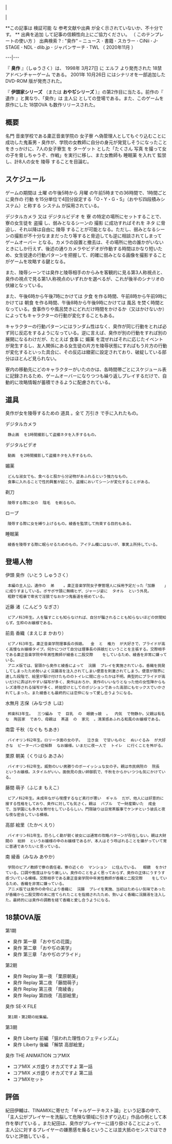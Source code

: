 |

|

**この記事は 検証可能  な  参考文献や出典  が全く示されていないか、不十分です。 ** 出典を追加  して記事の信頼性向上にご協力ください。  （
このテンプレートの使い方  ）  出典検索  ?  :  "臭作"  –  ニュース  **·** 書籍  **·** スカラー  **·** CiNii
**·** J-STAGE  **·** NDL  **·** dlib.jp  **·** ジャパンサーチ  **·** TWL  （  2020年11月
）  
  
---|---  
  
『 **臭作** 』（しゅうさく）は、  1998年  3月27日  に  エルフ  より発売された  18禁  アドベンチャーゲーム  である。
2001年  10月26日  にはシナリオを一部追加した  DVD-ROM  版が発売された。

『 **伊頭家シリーズ** （または **おやぢシリーズ** ）』の第2作目に当たる。前作の『  遺作  』と異なり、「臭作」は  主人公
としての登場である。また、このゲームを原作にした  18禁OVA  も数作リリースされた。

##  概要  

名門  音楽学校である粛正音楽学院の  女子寮
へ偽管理人としてもぐり込むことに成功した鬼畜男・臭作が、学院の女教師に自分の身元が発覚しそうになったことをきっかけに、7人の女子寮生    を
ターゲット  とした「たくさん  写真  を撮って女の子を脅しちゃうぞ、作戦」を実行に移し、また女教師も  睡眠薬  を入れて  監禁  し、計8人の女を
陵辱  することを目論む。

##  スケジュール  

ゲームの期間は  土曜  の午後5時から  月曜  の午前5時までの36時間で、1時間ごとに臭作の  行動
を15分単位で4回分設定する「O・Y・G・S」（おやぢ四段積みシステム）と称する  システム  が採用されている。

デジタルカメラ  又は  デジタルビデオ  を  寮  の特定の場所にセットすることで、寮の女生徒を  盗撮  し、弱みとなるシーンの  撮影
に成功すればそれを  ネタ  に脅迫し、それ以降は自由に  陵辱
することが可能となる。ただし、弱みとなるシーンの撮影が不十分なままだったり等すると脅迫しても逆に相談されてしまって  ゲームオーバー
となる。カメラの設置と撤去は、その場所に他の誰かがいないときにしか行えず、後述の通りカメラやビデオが作動する時間はかなり短いため、女生徒達の行動パターンを把握して、的確に弱みとなる画像を撮影することがゲームを攻略する鍵となる。

また、陵辱シーンでは臭作と陵辱相手のからみを客観的に見る第3人称視点と、臭作の視点で見る第1人称視点のいずれかを選べるが、これが後半のシナリオの伏線となっている。

また、午後6時から午後7時にかけては  夕食  を作る時間、午前8時から午前9時にかけては  朝食  を作る時間、午後8時から午後9時にかけては  風呂
を焚く時間となっている。食事作りや風呂焚きにどれだけ時間をかけるか（又はかけないか）によってもキャラクターの行動が変化することもある。

キャラクターの行動パターンにはランダム性はなく、臭作が同じ行動をとれば必ず同じ反応をするようになっている。逆に言えば、臭作が別の行動をすれば別の展開になるわけだが、たとえば
食事  に  媚薬
を混ぜればそれに応じたイベントが発生するし、友人関係にある女生徒の片方を陵辱状態にすればもう片方の行動が変化するといった具合に、その反応は緻密に設定されており、破綻している部分はほとんど見られない。

寮内の移動先にどのキャラクターがいたのかは、各時間帯ごとにスケジュール表に記録されるため、ゲームオーバーになりつつも繰り返しプレイするだけで、自動的に攻略情報が蓄積できるように配慮されている。

##  道具  

臭作が女を陵辱するための  道具  。全て  万引き  で手に入れたもの。

デジタルカメラ

     静止画  を1時間撮影して盗撮ネタを入手するもの。 
デジタルビデオ

     動画  を2時間撮影して盗撮ネタを入手するもの。 
媚薬

     どんな淑女でも、食べると股から分泌物があふれるという強力なもの。 
     食事に入れることで性的興奮が起こり、盗撮においてシーンが変化することがある。 
剃刀

     陵辱する際に女の  陰毛  を剃るもの。 
ロープ

     陵辱する際に女を縛り上げるもの。綾香を監禁して拘束する目的もある。 
睡眠薬

     綾香を陵辱する際に眠らせるためのもの。アイテム欄にはないが、事実上所持している。 

##  登場人物  

伊頭 臭作（いとう しゅうさく）

     本編の主人公。遺作の  弟    。粛正音楽学院女子寮管理人に採用予定だった「加藤    」に成りすましている。ボサボサ頭に無精ヒゲ、ジャージ姿に  タオル  という外見。 
     粗野で粗暴で卑劣で淫猥でなおかつ鬼畜道を極めている。 
近藤 渚（こんどう なぎさ）

     ピアノ科3年生。人を騙すことも知らなければ、自分が騙されることも知らないほどの世間知らず。生粋のお嬢様である。 
前島 香織（まえじま かおり）

     ピアノ科3年生。粛正音楽学院理事長の孫娘。  金  と  権力  が大好きで、プライドが高く高慢なお嬢様タイプ。何かにつけて自分は理事長の孫娘だということを主張する。交際相手である粛正音楽学院中年男性教師が綾香と二股交際    をしているため、綾香を非常に嫌っている。 
     アニメ版では、冒頭から臭作と綾香によって  浣腸  プレイを実施されている。香織を挑発してしまったため勢いよく浣腸液を注入されてしまい便意を刺激されてしまう。便意が限界に達した段階で、絵里が駆け付けたもののトイレに間に合ったかは不明。典型的にプライドが高いだけに弄ばれやすい描写が多く、臭作はおろか、臭作のいいなりとなった他の女性陣からもレズ凌辱される描写が多く、終始受けとしてのポジションであった高部にもセックスでいかされてしまった。また綾香とも最終的には恋仲になって愛し合うようになる。 
水無月 志保（みなづき しほ）

     邦楽科3年生。  三つ編み  で  巨乳  の  眼鏡っ娘  。  内気  で物静か。父親は有名な  陶芸家  であり、母親は  茶道  の  家元  。清潔感あふれる和風のお嬢様である。 
南雲 千秋（なぐも ちあき）

     バイオリン科2年生。ロリータ面の女の子。  泣き虫  で甘いものと  ぬいぐるみ  が大好きな  ピーターパン症候群  なお嬢様。いまだに夜一人で  トイレ  に行くことを怖がる。 
栗原 朝美（くりはら あさみ）

     バイオリン科2年生。威勢のいい男勝りのボーイッシュな女の子。親は市民病院の  院長  というお嬢様。スタイルがいい。面倒見の良い姉御肌で、千秋をからかいつつも気にかけている。 
藤間 萌子（ふじま もえこ）

     ピアノ科2年生。未成年ながら喫煙するなど素行が悪い  ギャル  だが、他人には好意的に接する性格をしており、臭作に対しても気さく。親は  バブル  で一財産築いた  成金  で、当学園にも多大な寄付をしているらしい。門限破りは日常茶飯事でケンヂという彼氏と夜な夜な密会している模様。 
高部 絵里（たかべ えり）

     バイオリン科1年生。恐ろしく勘が鋭く彼女には通常の攻略パターンが存在しない。親は大財閥の  総帥  というお嬢様の中のお嬢様であるが、本人はそう呼ばれることを嫌がっていて常に普通でありたいと思っている。 
南 綾香（みなみ あやか）

     学院のピアノ教師で寮の責任者。寮の近くの  マンション  に住んでいる。  眼鏡  をかけている。口調や態度はかなり厳しい。臭作のことをよく思っておらず、臭作の正体にうすうす感づいている模様。交際相手である粛正音楽学院中年男性教師が香織と二股交際    をしているため、香織を非常に嫌っている。 
     アニメ版では臭作の命令により香織に  浣腸  プレイを実施、当初はためらい気味であったが香織から二股交際の末に捨てられたことを指摘されたため、勢いよく香織に浣腸液を注入した。最終的には臭作の調教を経て香織と愛し合うようになる。 

##  18禁OVA版  

第1期

    

  * 臭作 第一章 「おやぢの花園」 
  * 臭作 第二章 「おやぢの美学」 
  * 臭作 第三章 「おやぢのプライド」 

第2期

    

  * 臭作 Replay 第一夜 「栗原朝美」 
  * 臭作 Replay 第二夜 「藤間萌子」 
  * 臭作 Replay 第三夜 「南綾香」 
  * 臭作 Replay 第四夜 「高部絵里」 

臭作 SE-X FILE

     第1期・第2期の総集編。 
第3期

    

  * 臭作 Liberty 前編 「狙われた理性のフェティシズム」 
  * 臭作 Liberty 後編 「解禁 高部絵里」 

臭作 THE ANIMATION コアMIX

    

  * コアMIX メガ盛り オカズですよ 第一話 
  * コアMIX メガ盛り オカズですよ 第二話 
  * コアMIXセット 

##  評価  

紀田伊輔は、TINAMIXに寄せた「ギャルゲーテキスト論」という記事の中で、「主人公がプレイヤーを洗脳して危険な領域に引きずり込む」作品の例として本作を挙げている
  。また紀田は、臭作がプレイヤーに語り掛けることによって、主人公に対するプレイヤーの嫌悪感を煽るということは並大抵のセンスではできないと評価している
  。


